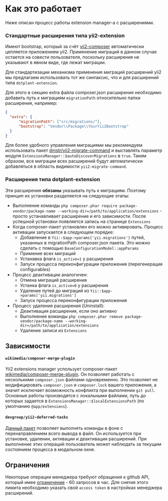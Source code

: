 Как это работает
================

Ниже описан процесс работы extension manager-а с расширениями.

### Стандартные расширения типа yii2-extension

Имеют bootstrap, который за счёт [yii2-composer](https://github.com/yiisoft/yii2-composer) автоматически цепляется приложением yii2.
Применение миграций в данном случае остается на совести пользователя, поскольку расширения не указывают в явном виде, где лежат миграции.

Для стандартизации механизма применения миграций расширений yii2 мы предлагаем использовать тот же синтаксис, что и для расширений типа `dotplant-extension`.

Для этого в секцию extra файла composer.json расширения необходимо добавить путь к миграциям `migrationPath` относительно папки расширения, например:

```json
{
  "extra": {
      "migrationPath": ["src/migrations/"],
      "bootstrap": "Vendor\\Package\\YourYii2Bootstrap"
  }
}
```

Для более удобного управления миграциями мы рекомендуем использовать пакет [dmstr/yii2-migrate-command](https://github.com/dmstr/yii2-migrate-command) и выставлять параметр модуля `ExtensionsManager::$autoDiscoverMigrations` в `true`.
Таким образом, все миграции всех расширений будут автоматически добавляться в область видимости `yii2-migrate-command`.

### Расширения типа dotplant-extension

Эти расширения **обязаны** указывать путь к миграциям. Поэтому принцип их установки разделяется на следующие этапы:

- Выполнение команды `php composer.phar require package-vendor/package-name --working-dir=/path/to/application/extensions` - просто устанавливает расширение и его зависимости. После успешной установки появляется запись на странице `Extensions`
- Когда composer-пакет установлен его можно активировать. Процесс активации запускается в следующем порядке:
    - Добавление в `Yii::$app->params['yii.migrations']` путей, указанных в migrationPath composer.json пакета. Это можно сделать с помощью `BaseConfigurationModel::appParams`
    - Примение всех миграций
    - Устанавка флага `is_active=1` у расширения
    - Запуск процесса переконфигурации приложения (перегенерация configurables)
- Процесс деактивации аналогичен:
    - Отмена миграциё расширения
    - Устанка флага `is_active=0` у расширения
    - Удаление путей до миграций из `Yii::$app->params['yii.migrations']`
    - Запуск процесса переконфигурации приложения
- Процесс удаления расширения (Uninstall):
    - Деактивация расширения, если оно активно
    - Выполнение воманды `php composer.phar remove package-vendor/package-name --working-dir=/path/to/application/extensions`
    - Удаление записи из `Extensions`

## Зависимости

#### `wikimedia/composer-merge-plugin`

Yii2 extensions manager успользует composer-пакет [wikimedia/composer-merge-plugin](https://github.com/wikimedia/composer-merge-plugin).
Он позволяет работать с несколькими `composer.json` файлами одновременно.
Это позволяет не модифицировать `composer.json` и `composer.lock` вашего приложения, а значит исключает возможность конфликта при выполнении `git pull`.
Основные работы производятся с локальными файлами, путь до которых задается в `ExtensionsManager::$localExtensionsPath` (по умолчанию `@app/extensions`).

#### `devgroup/yii2-deferred-tasks`

[Данный пакет](https://github.com/DevGroup-ru/yii2-deferred-tasks) позволяет выполнять команды в фоне с перенаправлением всего вывода в файл.
Он используется при установке, удалении, активации и деактивации расширений.
При выполнение этих операций пользователь может наблюдать за текущим состоянием процесса в модальном окне.

## Ограничения

Некоторые операции менеджера требуют обращения к github API, который имее [ограничение](https://developer.github.com/v3/#rate-limiting) - 60 запросов в час.
Для снятия этого лимита необходимо указать свой `access token` в настройках менеджера расширений.
